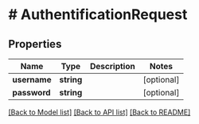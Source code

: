 # # AuthentificationRequest

## Properties

Name | Type | Description | Notes
------------ | ------------- | ------------- | -------------
**username** | **string** |  | [optional]
**password** | **string** |  | [optional]

[[Back to Model list]](../../README.md#models) [[Back to API list]](../../README.md#endpoints) [[Back to README]](../../README.md)
